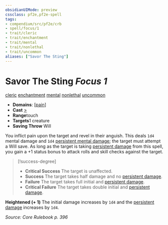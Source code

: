 ```yaml
---
obsidianUIMode: preview
cssclass: pf2e,pf2e-spell
tags:
- compendium/src/pf2e/crb
- spell/focus/1
- trait/cleric
- trait/enchantment
- trait/mental
- trait/nonlethal
- trait/uncommon
aliases: ["Savor The Sting"]
---
```

# Savor The Sting *Focus 1*   
[cleric](../../Rules/traits/cleric.md)  [enchantment](../../Rules/traits/enchantment.md)  [mental](../../Rules/traits/mental.md)  [nonlethal](../../Rules/traits/nonlethal.md)  [uncommon](../../Rules/traits/uncommon.md)  

- **Domains**: [[pain](../setting/domains.md#Pain)]
- **Cast** [>](../../Rules/core-rulebook/chapter-9-playing-the-game.md#Actions "Single Action") 
- **Range**touch
- **Targets**1 creature
- **Saving Throw** Will

You inflict pain upon the target and revel in their anguish. This deals `1d4` mental damage and `1d4` [persistent mental damage](../../Rules/conditions.md#Persistent%20Damage); the target must attempt a Will save. As long as the target is taking [persistent damage](../../Rules/conditions.md#Persistent%20Damage) from this spell, you gain a +1 status bonus to attack rolls and skill checks against the target.

> [!success-degree] 
> - **Critical Success** The target is unaffected.
> - **Success** The target takes half damage and no [persistent damage](../../Rules/conditions.md#Persistent%20Damage).
> - **Failure** The target takes full initial and [persistent damage](../../Rules/conditions.md#Persistent%20Damage).
> - **Critical Failure** The target takes double initial and [persistent damage](../../Rules/conditions.md#Persistent%20Damage).

**Heightened (+ 1)** The initial damage increases by `1d4` and the [persistent damage](../../Rules/conditions.md#Persistent%20Damage) increases by `1d4`.

*Source: Core Rulebook p. 396*